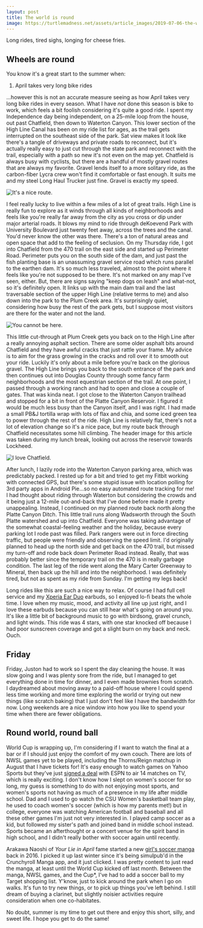 ```yaml
---
layout: post
title: The world is round
image: https://turtlemadness.net/assets/article_images/2019-07-06-the-world-is-round/lunchtime.jpg
---
```


Long rides, tired sighs, longing for cheese fries.

Wheels are round
----------------

You know it's a great start to the summer when:

1. April takes very long bike rides

...however this is not an accurate measure seeing as how April takes very long bike rides in every season. What I have _not_ done this season is bike to work, which feels a bit foolish considering it's quite a good ride. I spent my Independence day being independent, on a 25-mile loop from the house, out past Chatfield, then down to Waterton Canyon. This lower section of the High Line Canal has been on my ride list for ages, as the trail gets interrupted on the southeast side of the park. Sat view makes it look like there's a tangle of driveways and private roads to reconnect, but it's actually really easy to just cut through the state park and reconnect with the trail, especially with a path so new it's not even on the map yet. Chatfield is always busy with cyclists, but there are a handful of mostly gravel routes that are always my favorite. Gravel lends itself to a more solitary ride, as the carbon-fiber Lycra crew won't find it comfortable or fast enough. It suits me and my steel Long Haul Trucker just fine. Gravel is exactly my speed.

![It's a nice route.](https://turtlemadness.net/assets/article_images/2019-07-06-the-world-is-round/map.png)

I feel really lucky to live within a few miles of a lot of great trails. High Line is really fun to explore as it winds through all kinds of neighborhoods and feels like you're really far away from the city as you cross or dip under major arterial roads. It blows my mind to ride through deKoevend Park with University Boulevard just twenty feet away, across the trees and the canal. You'd never know the other was there. There's a ton of natural areas and open space that add to the feeling of seclusion. On my Thursday ride, I got into Chatfield from the 470 trail on the east side and started up Perimeter Road. Perimeter puts you on the south side of the dam, and just past the fish planting base is an unassuming gravel service road which runs parallel to the earthen dam. It's so much less traveled, almost to the point where it feels like you're not supposed to be there. It's not marked on any map I've seen, either. But, there are signs saying "keep dogs on leash" and what-not, so it's definitely open. It links up with the main dam trail and the last traversable section of the upper High Line (relative terms to me) and also down into the park to the Plum Creek area. It's surprisingly quiet, considering how busy the rest of the park gets, but I suppose most visitors are there for the water and not the land.

![You cannot be here.](https://turtlemadness.net/assets/article_images/2019-07-06-the-world-is-round/uncivilized.jpg)

This little cut-through at Plum Creek gets you back on to the High Line after a really annoying asphalt section. There are some older asphalt bits around Chatfield and they have awful cracks that just rattle your frame. My advice is to aim for the grass growing in the cracks and roll over it to smooth out your ride. Luckily it's only about a mile before you're back on the glorious gravel. The High Line brings you back to the south entrance of the park and then continues out into Douglas County through some fancy farm neighborhoods and the most equestrian section of the trail. At one point, I passed through a working ranch and had to open and close a couple of gates. That was kinda neat. I got close to the Waterton Canyon trailhead and stopped for a bit in front of the Platte Canyon Reservoir. I figured it would be much less busy than the Canyon itself, and I was right. I had made a small PB&J tortilla wrap with lots of flax and chia, and some iced green tea to power through the rest of the ride. High Line is relatively flat, there's not a lot of elevation change so it's a nice pace, but my route back through Chatfield necessitates some hill climbing. The header image for this article was taken during my lunch break, looking out across the reservoir towards Lockheed.

![I love Chatfield.](https://turtlemadness.net/assets/article_images/2019-07-06-the-world-is-round/asphalt.jpg)

After lunch, I lazily rode into the Waterton Canyon parking area, which was predictably packed. I rested up for a bit and tried to get my Fitbit working with connected GPS, but there's some stupid issue with location polling for 3rd party apps in Android Pie...so no easy automated route tracking for me! I had thought about riding through Waterton but considering the crowds and it being just a 12-mile out-and-back that I've done before made it pretty unappealing. Instead, I continued on my planned route back north along the Platte Canyon Ditch. This little trail runs along Wadsworth through the South Platte watershed and up into Chatfield. Everyone was taking advantage of the somewhat coastal-feeling weather and the holiday, because every parking lot I rode past was filled. Park rangers were out in force directing traffic, but people were friendly and observing the speed limit. I'd originally planned to head up the north side and get back on the 470 trail, but missed my turn-off and rode back down Perimeter Road instead. Really, that was probably better since the temporary trail on the 470 is in really garbage condition. The last leg of the ride went along the Mary Carter Greenway to Mineral, then back up the hill and into the neighborhood. I was definitely tired, but not as spent as my ride from Sunday. I'm getting my legs back!

Long rides like this are such a nice way to relax. Of course I had full cell service and my [Xperia Ear Duo](https://www.sonymobile.com/us/products/smart-products/xperia-ear-duo/) earbuds, so I enjoyed lo-fi beats the whole time. I love when my music, mood, and activity all line up just right, and I love these earbuds because you can still hear what's going on around you. It's like a little bit of background music to go with birdsong, gravel crunch, and light winds. This ride was 4 stars, with one star knocked off because I had poor sunscreen coverage and got a slight burn on my back and neck. Ouch.

Friday
------

Friday, Juston had to work so I spent the day cleaning the house. It was slow going and I was plenty sore from the ride, but I managed to get everything done in time for dinner, and I even made brownies from scratch. I daydreamed about moving away to a paid-off house where I could spend less time working and more time exploring the world or trying out new things (like scratch baking) that I just don't feel like I have the bandwidth for now. Long weekends are a nice window into how you like to spend your time when there are fewer obligations.

Round world, round ball
-----------------------

World Cup is wrapping up, I'm considering if I want to watch the final at a bar or if I should just enjoy the comfort of my own couch. There are lots of NWSL games yet to be played, including the Thorns/Reign matchup in August that I have tickets for! It's easy enough to watch games on Yahoo Sports but they've just [signed a deal](https://deadline.com/2019/07/nwsl-tv-deal-espn-womens-pro-soccer-1202642209/) with ESPN to air 14 matches on TV, which is really exciting. I don't know how I slept on women's soccer for so long, my guess is something to do with not enjoying most sports, and women's sports not having as much of a presence in my life after middle school. Dad and I used to go watch the CSU Women's basketball team play, he used to coach women's soccer (which is how my parents met!) but in college, everyone was watching American football and baseball and all these other games I'm just not very interested in. I played camp soccer as a kid, but followed my sister's path and joined band in middle school instead. Sports became an afterthought or a concert venue for the spirit band in high school, and I didn't really bother with soccer again until recently.

Arakawa Naoshi of _Your Lie in April_ fame started a new [girl's soccer manga](https://myanimelist.net/manga/98179/Sayonara_Watashi_no_Cramer) back in 2016. I picked it up last winter since it's being simulpub'd in the Crunchyroll Manga app, and it just clicked. I was pretty content to just read the manga, at least until the World Cup kicked off last month. Between the manga, NWSL games, and the Cup*, I've had to add a soccer ball to my Target shopping list. Y'know, just to kick around the park when I go on walks. It's fun to try new things, or to pick up things you've left behind. I still dream of buying a clarinet, but slightly noisier activities require consideration when one co-habitates.

No doubt, summer is my time to get out there and enjoy this short, silly, and sweet life. I hope you get to do the same!
